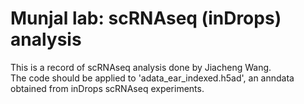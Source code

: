 <h1>Munjal lab: scRNAseq (inDrops) analysis</h1>
<p>This is a record of scRNAseq analysis done by Jiacheng Wang. <br>
The code should be applied to 'adata_ear_indexed.h5ad', an anndata obtained from inDrops scRNAseq experiments.</p>
